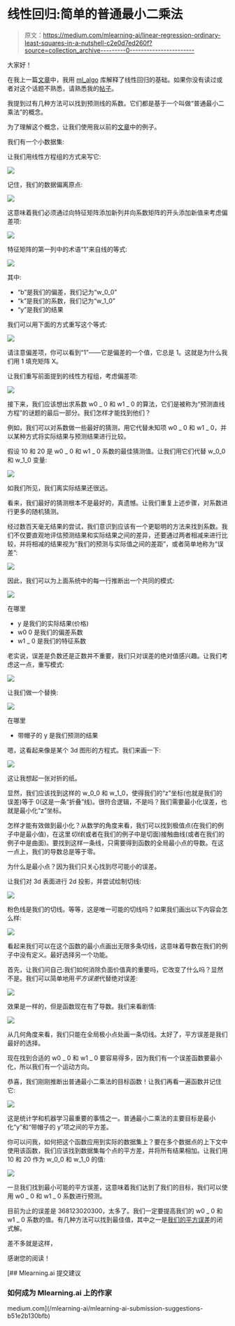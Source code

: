 # 线性回归:简单的普通最小二乘法

> 原文：<https://medium.com/mlearning-ai/linear-regression-ordinary-least-squares-in-a-nutshell-c2e0d7ed260f?source=collection_archive---------0----------------------->

大家好！

在我上一篇[文章](/mlearning-ai/a-gentle-introduction-to-linear-regression-the-dart-way-9750214e6fa2?source=friends_link&sk=e199d8f5b0bb71c97525be2ee7f5819b)中，我用 [ml_algo](https://github.com/gyrdym/ml_algo) 库解释了线性回归的基础。如果你没有读过或者对这个话题不熟悉，请熟悉我的[帖子](/mlearning-ai/a-gentle-introduction-to-linear-regression-the-dart-way-9750214e6fa2?source=friends_link&sk=e199d8f5b0bb71c97525be2ee7f5819b)。

我提到过有几种方法可以找到预测线的系数。它们都是基于一个叫做“普通最小二乘法”的概念。

为了理解这个概念，让我们使用我以前的[文章](/mlearning-ai/a-gentle-introduction-to-linear-regression-the-dart-way-9750214e6fa2?source=friends_link&sk=e199d8f5b0bb71c97525be2ee7f5819b)中的例子。

我们有一个小数据集:

让我们用线性方程组的方式来写它:

![](img/b127f09fafe49a3a3f30d77318f7f791.png)

记住，我们的数据偏离原点:

![](img/0b47384fedef13188cb3f8b1191275d8.png)

这意味着我们必须通过向特征矩阵添加新列并向系数矩阵的开头添加新值来考虑偏差项:

![](img/0e2a15cbdb8b8666dd857bbf8140677f.png)

特征矩阵的第一列中的术语“1”来自线的等式:

![](img/644a56105d97a253ee62f0b3d12fa347.png)

其中:

*   “b”是我们的偏差，我们记为“w_0_0”
*   “k”是我们的系数，我们记为“w_1_0”
*   “y”是我们的结果

我们可以用下面的方式重写这个等式:

![](img/b414c9180126174facbc8aa6f1d09be7.png)

请注意偏差项，你可以看到“1”——它是偏差的一个值，它总是 1。这就是为什么我们用 1 填充矩阵 X。

让我们重写前面提到的线性方程组，考虑偏差项:

![](img/1f3c2a9bdcb297513794284c5efc665c.png)

接下来，我们应该想出求系数 w0 _ 0 和 w1 _ 0 的算法，它们是被称为“预测直线方程”的谜题的最后一部分。我们怎样才能找到他们？

例如，我们可以对系数做一些最好的猜测，用它代替未知项 w0 _ 0 和 w1 _ 0，并以某种方式将实际结果与预测结果进行比较。

假设 10 和 20 是 w0 _ 0 和 w1 _ 0 系数的最佳猜测值。让我们用它们代替 w_0_0 和 w_1_0 变量:

![](img/2376c00bedb33545fb5405ed1989752a.png)

如我们所见，我们离实际结果还很远。

看来，我们最好的猜测根本不是最好的，真遗憾。让我们重复上述步骤，对系数进行更多的随机猜测。

经过数百天毫无结果的尝试，我们意识到应该有一个更聪明的方法来找到系数。我们不仅要直观地评估预测结果和实际结果之间的差异，还要通过两者相减来进行比较，并将相减的结果视为“我们的预测与实际值之间的差距”，或者简单地称为“误差”:

![](img/e79f3e3333981b93f1b14cea9aba6746.png)

因此，我们可以为上面系统中的每一行推断出一个共同的模式:

![](img/57d432ce5304a13b18f21b73f39cc246.png)

在哪里

*   y 是我们的实际结果(价格)
*   w0 0 是我们的偏差系数
*   w1 _ 0 是我们的特征系数

老实说，误差是负数还是正数并不重要，我们只对误差的绝对值感兴趣。让我们考虑这一点，重写模式:

![](img/f6841e8bc1212433a53611ec463220dc.png)

让我们做一个替换:

![](img/6290b17658f1afb5c7442a73e0d7eb9d.png)

在哪里

*   带帽子的 y 是我们预测的结果

嗯，这看起来像是某个 3d 图形的方程式。我们来画一下:

![](img/1b4adb6144dd8fbcc9411f950e1d0f19.png)

这让我想起一张对折的纸。

显然，我们应该找到这样的 w_0_0 和 w_1_0，使得我们的“z”坐标(也就是我们的误差)等于 0(这是一条“折叠”线)。很符合逻辑，不是吗？我们需要最小化误差，也就是最小化“z”坐标。

怎样才能有效做到最小化？从数学的角度来看，我们可以找到极值点(在我们的例子中是最小值)，在这里*切线*(或者在我们的例子中是切面)接触曲线(或者在我们的例子中是曲面)。要找到这样一条线，只需要得到函数的全局最小点的导数。在这一点上，我们的导数总是等于零。

为什么是最小点？因为我们只关心找到尽可能小的误差。

让我们对 3d 表面进行 2d 投影，并尝试绘制切线:

![](img/a43f6e646d618c70466a6965173f65f8.png)

粉色线是我们的切线。等等，这是唯一可能的切线吗？如果我们画出以下内容会怎么样:

![](img/5aebd09164de99dd70baae942c3f22c5.png)

看起来我们可以在这个函数的最小点画出无限多条切线，这意味着导数在我们的例子中没有定义。最好选择另一个功能。

首先，让我们问自己:我们如何消除负面价值真的重要吗，它改变了什么吗？显然不是。我们可以简单地用*平方误差*代替绝对误差:

![](img/be0ffead66cbe23394fe02a9a0ae7fd6.png)

效果是一样的，但是函数现在有了导数。我们来看剧情:

![](img/d5a98fcd77ef11f9d1ef1e75401a2476.png)

从几何角度来看，我们只能在全局极小点处画一条切线。太好了，平方误差是我们最好的选择。

现在找到合适的 w0 _ 0 和 w1 _ 0 要容易得多，因为我们有一个误差函数要最小化，所以我们有一个运动方向。

恭喜，我们刚刚推断出普通最小二乘法的目标函数！让我们再看一遍函数并记住它:

![](img/0ce0467caa1cfc9ecc7d7b2b65acc265.png)

这是统计学和机器学习最重要的事情之一。普通最小二乘法的主要目标是最小化“y”和“带帽子的 y”项之间的平方差。

你可以问我，如何把这个函数应用到实际的数据集上？要在多个数据点的上下文中使用该函数，我们应该找到数据集每个点的平方差，并将所有结果相加。让我们用 10 和 20 作为 w_0_0 和 w_1_0 的值:

![](img/ca7b395907c2af9e679c7643a12fff4a.png)

一旦我们找到最小可能的平方误差，这意味着我们达到了我们的目标，我们可以使用 w0 _ 0 和 w1 _ 0 系数进行预测。

目前为止的误差是 368123020300，太多了。我们一定要提高我们的 w0 _ 0 和 w1 _ 0 系数的值。有几种方法可以找到最佳值，其中之一是[我们的平方误差](/mlearning-ai/ordinary-least-squares-closed-form-solution-the-dart-way-d7c0ee0e0d02?source=friends_link&sk=9ba5a9da7fd3160b28c450ff6dc446a4)的闭式解。

差不多就是这样，

感谢您的阅读！

[](/mlearning-ai/mlearning-ai-submission-suggestions-b51e2b130bfb) [## Mlearning.ai 提交建议

### 如何成为 Mlearning.ai 上的作家

medium.com](/mlearning-ai/mlearning-ai-submission-suggestions-b51e2b130bfb)